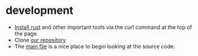 # development

- [Install rust](https://www.rust-lang.org/tools/install) and other important tools via the curl command at the top of the page.
- Clone [our repository](https://github.com/rubenboero21/cs347)
- The [main file](https://github.com/rubenboero21/cs347/blob/main/p2p_client/src/main.rs) is a nice place to begin looking at the source code.
